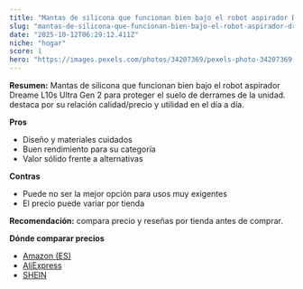 ```yaml
---
title: "Mantas de silicona que funcionan bien bajo el robot aspirador Dreame L10s Ultra Gen 2 para proteger el suelo de derrames de la unidad."
slug: "mantas-de-silicona-que-funcionan-bien-bajo-el-robot-aspirador-dreame-l10s-ultra-"
date: "2025-10-12T06:29:12.411Z"
niche: "hogar"
score: 1
hero: "https://images.pexels.com/photos/34207369/pexels-photo-34207369.jpeg?auto=compress&cs=tinysrgb&fit=crop&h=627&w=1200&auto=compress&cs=tinysrgb&w=1200&h=675&fit=crop"
---
```


**Resumen:** Mantas de silicona que funcionan bien bajo el robot aspirador Dreame L10s Ultra Gen 2 para proteger el suelo de derrames de la unidad. destaca por su relación calidad/precio y utilidad en el día a día.

**Pros**
- Diseño y materiales cuidados
- Buen rendimiento para su categoría
- Valor sólido frente a alternativas

**Contras**
- Puede no ser la mejor opción para usos muy exigentes
- El precio puede variar por tienda

**Recomendación:** compara precio y reseñas por tienda antes de comprar.

**Dónde comparar precios**
- [Amazon (ES)](https://www.amazon.es/s?k=Mantas%20de%20silicona%20que%20funcionan%20bien%20bajo%20el%20robot%20aspirador%20Dreame%20L10s%20Ultra%20Gen%202%20para%20proteger%20el%20suelo%20de%20derrames%20de%20la%20unidad.&tag=teknovashop25-21)
- [AliExpress](https://www.aliexpress.com/wholesale?SearchText=Mantas%20de%20silicona%20que%20funcionan%20bien%20bajo%20el%20robot%20aspirador%20Dreame%20L10s%20Ultra%20Gen%202%20para%20proteger%20el%20suelo%20de%20derrames%20de%20la%20unidad.)
- [SHEIN](https://www.shein.com/pdsearch/Mantas%20de%20silicona%20que%20funcionan%20bien%20bajo%20el%20robot%20aspirador%20Dreame%20L10s%20Ultra%20Gen%202%20para%20proteger%20el%20suelo%20de%20derrames%20de%20la%20unidad.)